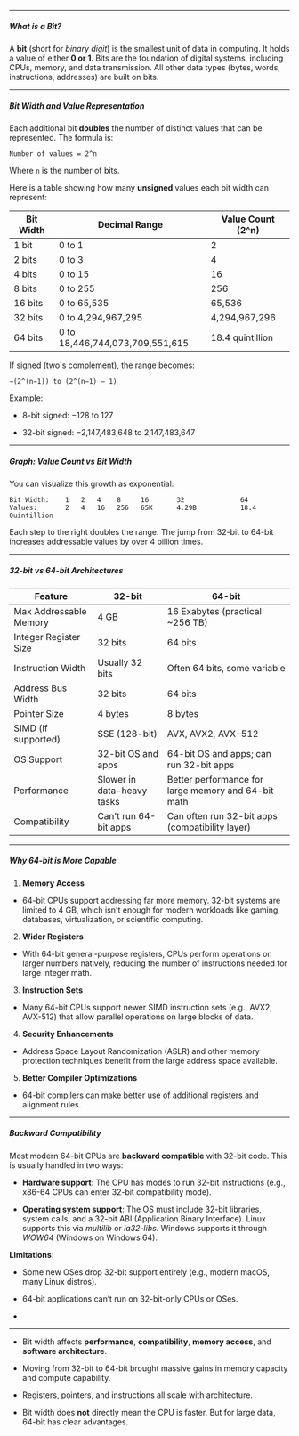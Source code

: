 
---

##### **What is a Bit?**

A **bit** (short for _binary digit_) is the smallest unit of data in computing. It holds a value of either **0 or 1**. Bits are the foundation of digital systems, including CPUs, memory, and data transmission. All other data types (bytes, words, instructions, addresses) are built on bits.

---

##### **Bit Width and Value Representation**

Each additional bit **doubles** the number of distinct values that can be represented. The formula is:

```
Number of values = 2^n
```

Where `n` is the number of bits.

Here is a table showing how many **unsigned** values each bit width can represent:

|Bit Width|Decimal Range|Value Count (2^n)|
|---|---|---|
|1 bit|0 to 1|2|
|2 bits|0 to 3|4|
|4 bits|0 to 15|16|
|8 bits|0 to 255|256|
|16 bits|0 to 65,535|65,536|
|32 bits|0 to 4,294,967,295|4,294,967,296|
|64 bits|0 to 18,446,744,073,709,551,615|18.4 quintillion|

If signed (two's complement), the range becomes:

```
−(2^(n−1)) to (2^(n−1) − 1)
```

Example:

- 8-bit signed: −128 to 127

- 32-bit signed: −2,147,483,648 to 2,147,483,647

---

##### **Graph: Value Count vs Bit Width**

You can visualize this growth as exponential:

```
Bit Width:    1   2   4    8     16       32              64
Values:       2   4   16   256   65K      4.29B           18.4 Quintillion
```

Each step to the right doubles the range. The jump from 32-bit to 64-bit increases addressable values by over 4 billion times.

---

##### **32-bit vs 64-bit Architectures**

|Feature|32-bit|64-bit|
|---|---|---|
|Max Addressable Memory|4 GB|16 Exabytes (practical ~256 TB)|
|Integer Register Size|32 bits|64 bits|
|Instruction Width|Usually 32 bits|Often 64 bits, some variable|
|Address Bus Width|32 bits|64 bits|
|Pointer Size|4 bytes|8 bytes|
|SIMD (if supported)|SSE (128-bit)|AVX, AVX2, AVX-512|
|OS Support|32-bit OS and apps|64-bit OS and apps; can run 32-bit apps|
|Performance|Slower in data-heavy tasks|Better performance for large memory and 64-bit math|
|Compatibility|Can't run 64-bit apps|Can often run 32-bit apps (compatibility layer)|

---

##### **Why 64-bit is More Capable**

1. **Memory Access**

- 64-bit CPUs support addressing far more memory. 32-bit systems are limited to 4 GB, which isn't enough for modern workloads like gaming, databases, virtualization, or scientific computing.

2. **Wider Registers**

- With 64-bit general-purpose registers, CPUs perform operations on larger numbers natively, reducing the number of instructions needed for large integer math.

3. **Instruction Sets**

- Many 64-bit CPUs support newer SIMD instruction sets (e.g., AVX2, AVX-512) that allow parallel operations on large blocks of data.

4. **Security Enhancements**

- Address Space Layout Randomization (ASLR) and other memory protection techniques benefit from the large address space available.

5. **Better Compiler Optimizations**

- 64-bit compilers can make better use of additional registers and alignment rules.


---

##### **Backward Compatibility**

Most modern 64-bit CPUs are **backward compatible** with 32-bit code. This is usually handled in two ways:

- **Hardware support**: The CPU has modes to run 32-bit instructions (e.g., x86-64 CPUs can enter 32-bit compatibility mode).

- **Operating system support**: The OS must include 32-bit libraries, system calls, and a 32-bit ABI (Application Binary Interface). Linux supports this via _multilib_ or _ia32-libs_. Windows supports it through _WOW64_ (Windows on Windows 64).


**Limitations**:

- Some new OSes drop 32-bit support entirely (e.g., modern macOS, many Linux distros).

- 64-bit applications can’t run on 32-bit-only CPUs or OSes.
-
---


- Bit width affects **performance**, **compatibility**, **memory access**, and **software architecture**.

- Moving from 32-bit to 64-bit brought massive gains in memory capacity and compute capability.

- Registers, pointers, and instructions all scale with architecture.

- Bit width does **not** directly mean the CPU is faster. But for large data, 64-bit has clear advantages.